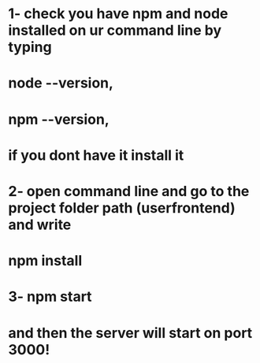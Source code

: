 # 1- check you have npm and node installed on ur command line by typing
# node --version,
# npm --version,
# if you dont have it install it
# 2- open command line and go to the project folder path  (userfrontend) and write
# npm install
# 3- npm start
# and then the server will start on port 3000!

